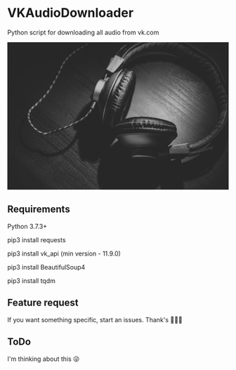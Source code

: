 # VKAudioDownloader
Python script for downloading all audio from vk.com

![](https://github.com/Savchukv/VKAudioDownloader/blob/main/preview_hd.jpg)

## Requirements
Python 3.7.3+

pip3 install requests

pip3 install vk_api (min version - 11.9.0)

pip3 install BeautifulSoup4			

pip3 install tqdm

## Feature request
If you want something specific, start an issues. Thank's 🙋🏽‍♂️

## ToDo
I'm thinking about this 😜
